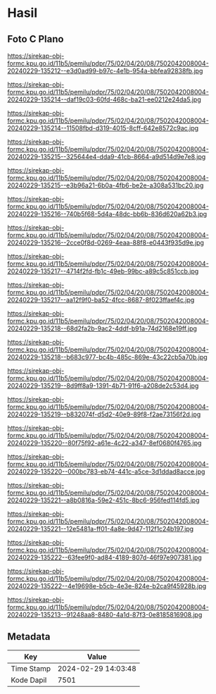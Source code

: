 # Hasil

## Foto C Plano

https://sirekap-obj-formc.kpu.go.id/11b5/pemilu/pdpr/75/02/04/20/08/7502042008004-20240229-135212--e3d0ad99-b97c-4e1b-954a-bbfea92838fb.jpg

https://sirekap-obj-formc.kpu.go.id/11b5/pemilu/pdpr/75/02/04/20/08/7502042008004-20240229-135214--daf19c03-60fd-468c-ba21-ee0212e24da5.jpg

https://sirekap-obj-formc.kpu.go.id/11b5/pemilu/pdpr/75/02/04/20/08/7502042008004-20240229-135214--11508fbd-d319-4015-8cff-642e8572c9ac.jpg

https://sirekap-obj-formc.kpu.go.id/11b5/pemilu/pdpr/75/02/04/20/08/7502042008004-20240229-135215--325644e4-dda9-41cb-8664-a9d514d9e7e8.jpg

https://sirekap-obj-formc.kpu.go.id/11b5/pemilu/pdpr/75/02/04/20/08/7502042008004-20240229-135215--e3b96a21-6b0a-4fb6-be2e-a308a531bc20.jpg

https://sirekap-obj-formc.kpu.go.id/11b5/pemilu/pdpr/75/02/04/20/08/7502042008004-20240229-135216--740b5f68-5d4a-48dc-bb6b-836d620a62b3.jpg

https://sirekap-obj-formc.kpu.go.id/11b5/pemilu/pdpr/75/02/04/20/08/7502042008004-20240229-135216--2cce0f8d-0269-4eaa-88f8-e0443f935d9e.jpg

https://sirekap-obj-formc.kpu.go.id/11b5/pemilu/pdpr/75/02/04/20/08/7502042008004-20240229-135217--4714f2fd-fb1c-49eb-99bc-a89c5c851ccb.jpg

https://sirekap-obj-formc.kpu.go.id/11b5/pemilu/pdpr/75/02/04/20/08/7502042008004-20240229-135217--aa12f9f0-ba52-4fcc-8687-8f023ffaef4c.jpg

https://sirekap-obj-formc.kpu.go.id/11b5/pemilu/pdpr/75/02/04/20/08/7502042008004-20240229-135218--68d2fa2b-9ac2-4ddf-b91a-74d2168e19ff.jpg

https://sirekap-obj-formc.kpu.go.id/11b5/pemilu/pdpr/75/02/04/20/08/7502042008004-20240229-135218--b683c977-bc4b-485c-869e-43c22cb5a70b.jpg

https://sirekap-obj-formc.kpu.go.id/11b5/pemilu/pdpr/75/02/04/20/08/7502042008004-20240229-135219--8d9ff8a9-1391-4b71-91f6-a208de2c53d4.jpg

https://sirekap-obj-formc.kpu.go.id/11b5/pemilu/pdpr/75/02/04/20/08/7502042008004-20240229-135219--b832074f-d5d2-40e9-89f8-f2ae73156f2d.jpg

https://sirekap-obj-formc.kpu.go.id/11b5/pemilu/pdpr/75/02/04/20/08/7502042008004-20240229-135220--80f75f92-a61e-4c22-a347-8ef0680f4765.jpg

https://sirekap-obj-formc.kpu.go.id/11b5/pemilu/pdpr/75/02/04/20/08/7502042008004-20240229-135220--000bc783-eb74-441c-a5ce-3d1ddad8acce.jpg

https://sirekap-obj-formc.kpu.go.id/11b5/pemilu/pdpr/75/02/04/20/08/7502042008004-20240229-135221--a8b0816a-59e2-451c-8bc6-956fed114fd5.jpg

https://sirekap-obj-formc.kpu.go.id/11b5/pemilu/pdpr/75/02/04/20/08/7502042008004-20240229-135221--12e5481a-ff01-4a8e-9d47-112f1c24b197.jpg

https://sirekap-obj-formc.kpu.go.id/11b5/pemilu/pdpr/75/02/04/20/08/7502042008004-20240229-135222--63fee9f0-ad84-4189-807d-46f97e907381.jpg

https://sirekap-obj-formc.kpu.go.id/11b5/pemilu/pdpr/75/02/04/20/08/7502042008004-20240229-135222--4e19698e-b5cb-4e3e-824e-b2ca9f45928b.jpg

https://sirekap-obj-formc.kpu.go.id/11b5/pemilu/pdpr/75/02/04/20/08/7502042008004-20240229-135213--91248aa8-8480-4a1d-87f3-0e8185816908.jpg


## Metadata

| Key        | Value               |
| ---------- | ------------------- |
| Time Stamp | 2024-02-29 14:03:48 |
| Kode Dapil | 7501                |



